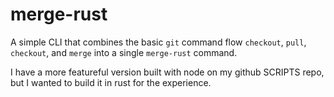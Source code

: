 # merge-rust

A simple CLI that combines the basic `git` command flow `checkout`, `pull`, `checkout`, and `merge` into a single `merge-rust` command.

I have a more featureful version built with node on my github SCRIPTS repo, but I wanted to build it in rust for the experience.
